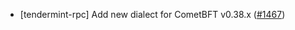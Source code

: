 - [tendermint-rpc] Add new dialect for CometBFT v0.38.x
  ([\#1467](https://github.com/informalsystems/tendermint-rs/pull/1467))